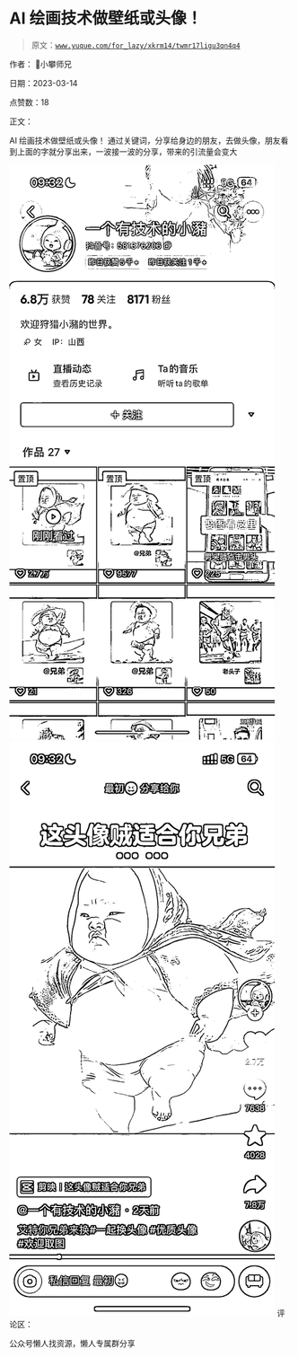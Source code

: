 # AI 绘画技术做壁纸或头像！

> 原文：[`www.yuque.com/for_lazy/xkrm14/twmr17ligu3qn4q4`](https://www.yuque.com/for_lazy/xkrm14/twmr17ligu3qn4q4)



作者： 📌小攀师兄



日期：2023-03-14



点赞数：18

<ne-hole id="u6b0cab88" data-lake-id="u6b0cab88">

正文：



AI 绘画技术做壁纸或头像！ 通过关键词，分享给身边的朋友，去做头像，朋友看到上面的字就分享出来，一波接一波的分享，带来的引流量会变大



![](img/3bee8137c28995d3daf7dd32b413b5d3.png)  <ne-p id="u25b443bb" data-lake-id="u25b443bb">![](img/6a84ce7f674ac9884530c248ad440b33.png)  <ne-hole id="ub7787e37" data-lake-id="ub7787e37"><ne-p id="ue9846e4a" data-lake-id="ue9846e4a">评论区：

<ne-hole id="ub88d4616" data-lake-id="ub88d4616">

公众号懒人找资源，懒人专属群分享

</ne-hole></ne-hole></ne-p></ne-p></ne-hole>